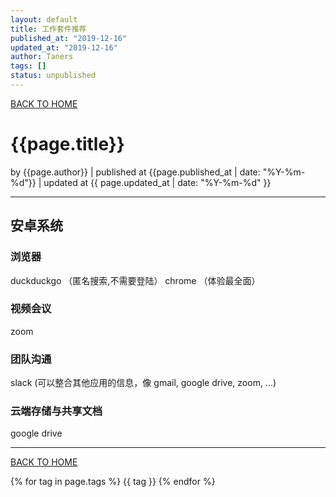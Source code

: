 ```yaml
---
layout: default
title: 工作套件推荐
published_at: "2019-12-16"
updated_at: "2019-12-16"
author: Taners
tags: []
status: unpublished
---
```


[BACK TO HOME](https://tane-rs.github.io)

# {{page.title}}

by {{page.author}} |
published at {{page.published_at | date: "%Y-%m-%d"}} |
updated at {{ page.updated_at | date: "%Y-%m-%d" }}

---

## 安卓系统
### 浏览器
duckduckgo （匿名搜索,不需要登陆）
chrome （体验最全面）


### 视频会议
zoom

### 团队沟通
slack (可以整合其他应用的信息，像 gmail, google drive, zoom, ...)

### 云端存储与共享文档
google drive



---
[BACK TO HOME](https://tane-rs.github.io)

{% for tag in page.tags %}
  {{ tag }}
{% endfor %}

